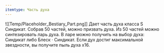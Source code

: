 ```yaml
---
itemtype: Часть духа
---
```

![[Temp/Placeholder_Bestiary_Part.png]]
Дает часть духа класса S Синдикат. Собрав 50 частей, можно призвать духа. Из 50 частей можно синтезировать ларь духа. В ларе можно получить на выбор духа: Синдикат либо Блеск · Синдикат. Если дух достиг максимальной звездности, вы получите пыль духа х16.
